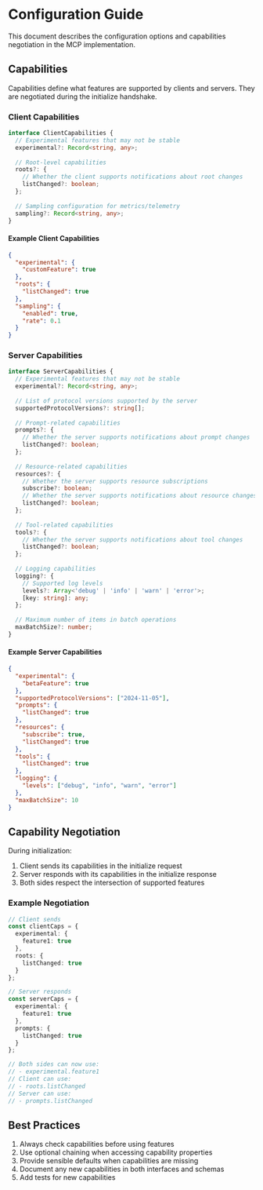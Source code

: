 # Configuration Guide

This document describes the configuration options and capabilities negotiation in the MCP implementation.

## Capabilities

Capabilities define what features are supported by clients and servers. They are negotiated during the initialize handshake.

### Client Capabilities

```typescript
interface ClientCapabilities {
  // Experimental features that may not be stable
  experimental?: Record<string, any>;
  
  // Root-level capabilities
  roots?: {
    // Whether the client supports notifications about root changes
    listChanged?: boolean;
  };
  
  // Sampling configuration for metrics/telemetry
  sampling?: Record<string, any>;
}
```

#### Example Client Capabilities

```json
{
  "experimental": {
    "customFeature": true
  },
  "roots": {
    "listChanged": true
  },
  "sampling": {
    "enabled": true,
    "rate": 0.1
  }
}
```

### Server Capabilities

```typescript
interface ServerCapabilities {
  // Experimental features that may not be stable
  experimental?: Record<string, any>;
  
  // List of protocol versions supported by the server
  supportedProtocolVersions?: string[];
  
  // Prompt-related capabilities
  prompts?: {
    // Whether the server supports notifications about prompt changes
    listChanged?: boolean;
  };
  
  // Resource-related capabilities
  resources?: {
    // Whether the server supports resource subscriptions
    subscribe?: boolean;
    // Whether the server supports notifications about resource changes
    listChanged?: boolean;
  };
  
  // Tool-related capabilities
  tools?: {
    // Whether the server supports notifications about tool changes
    listChanged?: boolean;
  };
  
  // Logging capabilities
  logging?: {
    // Supported log levels
    levels?: Array<'debug' | 'info' | 'warn' | 'error'>;
    [key: string]: any;
  };
  
  // Maximum number of items in batch operations
  maxBatchSize?: number;
}
```

#### Example Server Capabilities

```json
{
  "experimental": {
    "betaFeature": true
  },
  "supportedProtocolVersions": ["2024-11-05"],
  "prompts": {
    "listChanged": true
  },
  "resources": {
    "subscribe": true,
    "listChanged": true
  },
  "tools": {
    "listChanged": true
  },
  "logging": {
    "levels": ["debug", "info", "warn", "error"]
  },
  "maxBatchSize": 10
}
```

## Capability Negotiation

During initialization:

1. Client sends its capabilities in the initialize request
2. Server responds with its capabilities in the initialize response
3. Both sides respect the intersection of supported features

### Example Negotiation

```typescript
// Client sends
const clientCaps = {
  experimental: {
    feature1: true
  },
  roots: {
    listChanged: true
  }
};

// Server responds
const serverCaps = {
  experimental: {
    feature1: true
  },
  prompts: {
    listChanged: true
  }
};

// Both sides can now use:
// - experimental.feature1
// Client can use:
// - roots.listChanged
// Server can use:
// - prompts.listChanged
```

## Best Practices

1. Always check capabilities before using features
2. Use optional chaining when accessing capability properties
3. Provide sensible defaults when capabilities are missing
4. Document any new capabilities in both interfaces and schemas
5. Add tests for new capabilities 